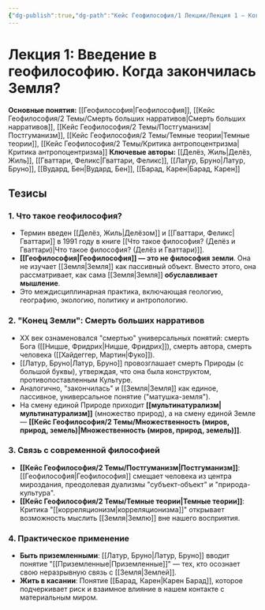 ```yaml
---
{"dg-publish":true,"dg-path":"Кейс Геофилософия/1 Лекции/Лекция 1 – Когда закончилась Земля","permalink":"/kejs-geofilosofiya/1-lekczii/lekcziya-1-kogda-zakonchilas-zemlya/","dgShowLocalGraph":true}
---
```



# Лекция 1: Введение в геофилософию. Когда закончилась Земля?

**Основные понятия:** [[Геофилософия\|Геофилософия]], [[Кейс Геофилософия/2 Темы/Смерть больших нарративов\|Смерть больших нарративов]], [[Кейс Геофилософия/2 Темы/Постгуманизм\|Постгуманизм]], [[Кейс Геофилософия/2 Темы/Темные теории\|Темные теории]], [[Кейс Геофилософия/2 Темы/Критика антропоцентризма\|Критика антропоцентризма]]
**Ключевые авторы:** [[Делёз, Жиль\|Делёз, Жиль]], [[Гваттари, Феликс\|Гваттари, Феликс]], [[Латур, Бруно\|Латур, Бруно]], [[Вудард, Бен\|Вудард, Бен]], [[Барад, Карен\|Барад, Карен]]

## Тезисы

### 1. Что такое геофилософия?
- Термин введен [[Делёз, Жиль\|Делёзом]] и [[Гваттари, Феликс\|Гваттари]] в 1991 году в книге [[Что такое философия? (Делёз и Гваттари)\|Что такое философия? (Делёз и Гваттари)]].
- **[[Геофилософия\|Геофилософия]] — это не философия земли**. Она не изучает [[Земля\|Земля]] как пассивный объект. Вместо этого, она рассматривает, как сама [[Земля\|Земля]] **обуславливает мышление**.
- Это междисциплинарная практика, включающая геологию, географию, экологию, политику и антропологию.

### 2. "Конец Земли": Смерть больших нарративов
- XX век ознаменовался "смертью" универсальных понятий: смерть Бога ([[Ницше, Фридрих\|Ницше, Фридрих]]), смерть автора, смерть человека ([[Хайдеггер, Мартин\|Фуко]]).
- [[Латур, Бруно\|Латур, Бруно]] провозглашает смерть Природы (с большой буквы), утверждая, что она была конструктом, противопоставленным Культуре.
- Аналогично, "закончилась" и [[Земля\|Земля]] как единое, пассивное, универсальное понятие ("матушка-земля").
- На смену единой Природе приходит **[[мультинатурализм\|мультинатурализм]]** (множество природ), а на смену единой Земле — **[[Кейс Геофилософия/2 Темы/Множественность (миров, природ, земель)\|Множественность (миров, природ, земель)]]**.

### 3. Связь с современной философией
- **[[Кейс Геофилософия/2 Темы/Постгуманизм\|Постгуманизм]]**: [[Геофилософия\|Геофилософия]] смещает человека из центра мироздания, преодолевая дуализмы "субъект-объект" и "природа-культура".
- **[[Кейс Геофилософия/2 Темы/Темные теории\|Темные теории]]**: Критика "[[корреляционизм\|корреляционизма]]" открывает возможность мыслить [[Земля\|Землю]] вне нашего восприятия.

### 4. Практическое применение
- **Быть приземленными**: [[Латур, Бруно\|Латур, Бруно]] вводит понятие "[[Приземленные\|Приземленные]]" — тех, кто осознает свою неразрывную связь с [[Земля\|Землей]].
- **Жить в касании**: Понятие [[Барад, Карен\|Карен Барад]], которое подчеркивает риск и взаимное влияние в нашем контакте с материальным миром.